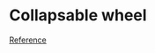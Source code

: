 # Collapsable wheel

[Reference](https://x.com/korkovidov/status/1802761937614159989?t=4-m3m9MM9IVqE70BUcSSRA&s=33)
